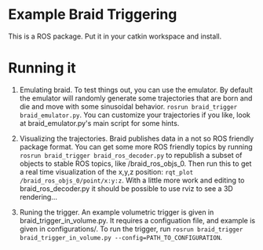 # Example Braid Triggering

This is a ROS package. Put it in your catkin workspace and install.

# Running it

1. Emulating braid. To test things out, you can use the emulator. By default the emulator will randomly generate some trajectories that are born and die and move with some sinusoidal behavior. `rosrun braid_trigger braid_emulator.py`. You can customize your trajectories if you like, look at braid_emulator.py's main script for some hints.

2. Visualizing the trajectories. Braid publishes data in a not so ROS friendly package format. You can get some more ROS friendly topics by running `rosrun braid_trigger braid_ros_decoder.py` to republish a subset of objects to stable ROS topics, like /braid_ros_objs_0. Then run this to get a real time visualization of the x,y,z position: `rqt_plot /braid_ros_objs_0/point/x:y:z`. With a little more  work and editing to braid_ros_decoder.py it should be possible to use rviz to see a 3D rendering...   

2. Runing the trigger. An example volumetric trigger is given in braid_trigger_in_volume.py. It requires a configuation file, and example is given in configurations/. To run the trigger, run `rosrun braid_trigger braid_trigger_in_volume.py --config=PATH_TO_CONFIGURATION`. 
